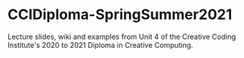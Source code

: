 # CCIDiploma-SpringSummer2021
Lecture slides, wiki and examples from Unit 4 of the Creative Coding Institute's 2020 to 2021 Diploma in Creative Computing. 
